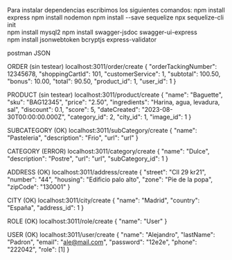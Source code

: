 Para instalar dependencias escribimos los siguientes comandos:
npm install express
npm install nodemon
npm install --save sequelize
npx sequelize-cli init     
npm install mysql2
npm install swagger-jsdoc swagger-ui-express   
npm install jsonwebtoken bcryptjs express-validator


postman JSON

ORDER (sin testear)
localhost:3011/order/create
{
    "orderTackingNumber": 12345678,
    "shoppingCartId": 101,
    "customerService": 1,
    "subtotal": 100.50,
    "bonus": 10.00,
    "total": 90.50,
    "product_id": 1,
    "user_id": 1
}

PRODUCT (sin testear)
localhost:3011/product/create
{
    "name": "Baguette",
    "sku": "BAG12345",
    "price": "2.50",
    "ingredients": "Harina, agua, levadura, sal",
    "discount": 0.1,
    "score": 5,
    "dateCreated": "2023-08-30T00:00:00.000Z",
    "category_id": 2, 
    "city_id": 1,
    "image_id": 1
}

SUBCATEGORY (OK)
localhost:3011/subCategory/create
{
    "name": "Pasteleria",
    "description": "Frio",
    "url": "url"
}

CATEGORY (ERROR)
localhost:3011/category/create
{
    "name": "Dulce",
    "description": "Postre",
    "url": "url",
    "subCategory_id": 1
}

ADDRESS (OK)
localhost:3011/address/create
{
    "street": "Cll 29 kr21",
    "number": "44",
    "housing": "Edificio palo alto", 
    "zone": "Pie de la popa",
    "zipCode": "130001"
}

CITY (OK)
localhost:3011/city/create
{
    "name": "Madrid",
    "country": "España",
    "address_id": 1
}

ROLE (OK)
localhost:3011/role/create
{
    "name": "User"
}

USER (OK)
localhost:3011/user/create
{
    "name": "Alejandro",
    "lastName": "Padron",
    "email": "ale@mail.com",
    "password": "12e2e",
    "phone": "222042",
    "role": [1]
}
